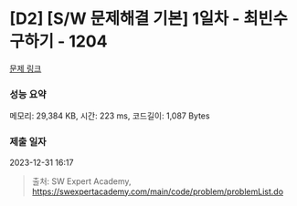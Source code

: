 # [D2] [S/W 문제해결 기본] 1일차 - 최빈수 구하기 - 1204 

[문제 링크](https://swexpertacademy.com/main/code/problem/problemDetail.do?contestProbId=AV13zo1KAAACFAYh) 

### 성능 요약

메모리: 29,384 KB, 시간: 223 ms, 코드길이: 1,087 Bytes

### 제출 일자

2023-12-31 16:17



> 출처: SW Expert Academy, https://swexpertacademy.com/main/code/problem/problemList.do